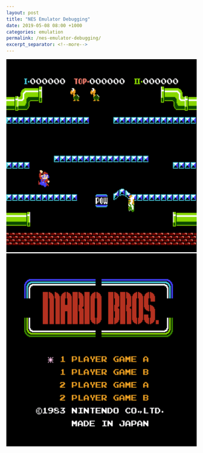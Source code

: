 ```yaml
---
layout: post
title: "NES Emulator Debugging"
date: 2019-05-08 08:00 +1000
categories: emulation
permalink: /nes-emulator-debugging/
excerpt_separator: <!--more-->
---
```

<style>
.nes-emulator-debugging-screenshot img {
    width: 512px;
    height: 512px;
    image-rendering: crisp-edges;
}
</style>

<div class="nes-emulator-debugging-screenshot">
<img src="/images/nes-emulator-debugging/example.png">
</div>

<!--more-->

<div class="nes-emulator-debugging-screenshot">
<img src="/images/nes-emulator-debugging/demo.gif">
</div>
